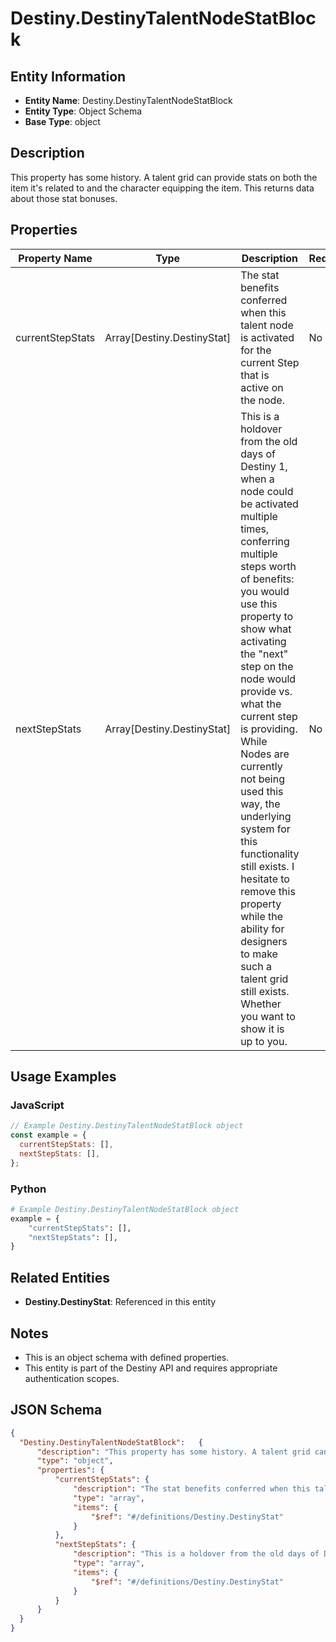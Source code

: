 # Destiny.DestinyTalentNodeStatBlock

## Entity Information
- **Entity Name**: Destiny.DestinyTalentNodeStatBlock
- **Entity Type**: Object Schema
- **Base Type**: object

## Description
This property has some history. A talent grid can provide stats on both the item it's related to and the character equipping the item. This returns data about those stat bonuses.

## Properties

| Property Name | Type | Description | Required |
|---------------|------|-------------|----------|
| currentStepStats | Array[Destiny.DestinyStat] | The stat benefits conferred when this talent node is activated for the current Step that is active on the node. | No |
| nextStepStats | Array[Destiny.DestinyStat] | This is a holdover from the old days of Destiny 1, when a node could be activated multiple times, conferring multiple steps worth of benefits: you would use this property to show what activating the "next" step on the node would provide vs. what the current step is providing. While Nodes are currently not being used this way, the underlying system for this functionality still exists. I hesitate to remove this property while the ability for designers to make such a talent grid still exists. Whether you want to show it is up to you. | No |

## Usage Examples

### JavaScript
```javascript
// Example Destiny.DestinyTalentNodeStatBlock object
const example = {
  currentStepStats: [],
  nextStepStats: [],
};
```

### Python
```python
# Example Destiny.DestinyTalentNodeStatBlock object
example = {
    "currentStepStats": [],
    "nextStepStats": [],
}
```

## Related Entities
- **Destiny.DestinyStat**: Referenced in this entity

## Notes
- This is an object schema with defined properties.
- This entity is part of the Destiny API and requires appropriate authentication scopes.

## JSON Schema
```json
{
  "Destiny.DestinyTalentNodeStatBlock":   {
      "description": "This property has some history. A talent grid can provide stats on both the item it's related to and the character equipping the item. This returns data about those stat bonuses.",
      "type": "object",
      "properties": {
          "currentStepStats": {
              "description": "The stat benefits conferred when this talent node is activated for the current Step that is active on the node.",
              "type": "array",
              "items": {
                  "$ref": "#/definitions/Destiny.DestinyStat"
              }
          },
          "nextStepStats": {
              "description": "This is a holdover from the old days of Destiny 1, when a node could be activated multiple times, conferring multiple steps worth of benefits: you would use this property to show what activating the \"next\" step on the node would provide vs. what the current step is providing. While Nodes are currently not being used this way, the underlying system for this functionality still exists. I hesitate to remove this property while the ability for designers to make such a talent grid still exists. Whether you want to show it is up to you.",
              "type": "array",
              "items": {
                  "$ref": "#/definitions/Destiny.DestinyStat"
              }
          }
      }
  }
}
```
